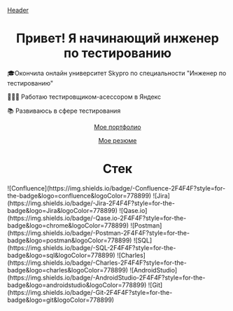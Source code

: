 [Header](https://github.com/ViktoriyaYarotskaya/ViktoriyaYarotskaya/blob/main/assets/1.png)

<h1 align="center"> Привет! Я начинающий инженер по тестированию </h1>
🎓Окончила онлайн университет Skypro по специальности "Инженер по тестированию"

👩🏻‍💻 Работаю тестировщиком-асессором в Яндекс

📚 Развиваюсь в сфере тестирования

<p align="center"><a href="https://github.com/ViktoriyaYarotskaya/portfolio" target="_blank">Мое портфолио</a></p>

<p align="center"><a href="https://github.com/ViktoriyaYarotskaya/ViktoriyaYarotskaya/blob/main/assets/CV.pdf" target="_blank">Мое резюме</a></p>

<h1 align="center"> Стек </h1>
![Confluence](https://img.shields.io/badge/-Confluence-2F4F4F?style=for-the-badge&logo=confluence&logoColor=778899)
![Jira](https://img.shields.io/badge/-Jira-2F4F4F?style=for-the-badge&logo=Jira&logoColor=778899)
![Qase.io](https://img.shields.io/badge/-Qase.io-2F4F4F?style=for-the-badge&logo=chrome&logoColor=778899)
![Postman](https://img.shields.io/badge/-Postman-2F4F4F?style=for-the-badge&logo=postman&logoColor=778899)
![SQL](https://img.shields.io/badge/-SQL-2F4F4F?style=for-the-badge&logo=sql&logoColor=778899)
![Charles](https://img.shields.io/badge/-Charles-2F4F4F?style=for-the-badge&logo=charles&logoColor=778899)
![AndroidStudio](https://img.shields.io/badge/-AndroidStudio-2F4F4F?style=for-the-badge&logo=androidstudio&logoColor=778899)
![Git](https://img.shields.io/badge/-Git-2F4F4F?style=for-the-badge&logo=git&logoColor=778899)